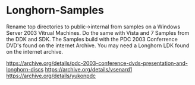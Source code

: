 # Longhorn-Samples

Rename top directories to public->internal from samples on a Windows Server 2003 Vitrual Machines. Do the same with Vista and 7 Samples from the DDK and SDK.
The Samples build with the PDC 2003 Conferrence DVD's found on the internet Archive. You may need a Longhorn LDK found on the internet archive.

https://archive.org/details/pdc-2003-conference-dvds-presentation-and-longhorn-discs
https://archive.org/details/vsenard1
https://archive.org/details/yukonpdc

